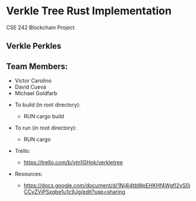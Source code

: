 # Verkle Tree Rust Implementation
CSE 242 Blockchain Project
## Verkle Perkles
## Team Members:
- Victor Carolino
- David Cueva
- Michael Goldfarb

* To build (in root directory):
    * RUN cargo build

* To run (in root directory):
    * RUN cargo 

* Trello:
    * <https://trello.com/b/vtn1GHok/verkletree> 
* Resources:
    * <https://docs.google.com/document/d/1Nj4i4tbWpEHKHf4WgfI2yS0jCCvZVjPSxqbe1u1c9Jg/edit?usp=sharing>


